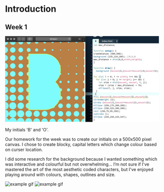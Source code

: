 # Introduction 
## Week 1

![processing screenshot](B.jpg)

My initials 'B' and 'O'.

Our homework for the week was to create our initials on a 500x500 pixel canvas. I chose to create blocky, capital letters which change colour based on curser location.

I did some research for the background because I wanted something which was interactive and colourful but not overwhelming... I’m not sure if I've mastered the art of the most aesthetic coded characters, but I've enjoyed playing around with colours, shapes, outlines and size.

![example gif](B.gif)
![example gif](O.gif)

